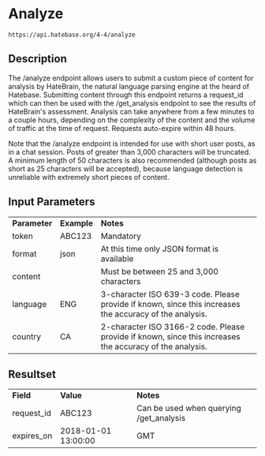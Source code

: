 # Analyze

~~~
https://api.hatebase.org/4-4/analyze
~~~

## Description

The /analyze endpoint allows users to submit a custom piece of content for analysis by HateBrain, the natural language parsing engine at the heard of Hatebase. Submitting content through this endpoint returns a request_id which can then be used with the /get_analysis endpoint to see the results of HateBrain's assessment. Analysis can take anywhere from a few minutes to a couple hours, depending on the complexity of the content and the volume of traffic at the time of request. Requests auto-expire within 48 hours.

Note that the /analyze endpoint is intended for use with short user posts, as in a chat session. Posts of greater than 3,000 characters will be truncated. A minimum length of 50 characters is also recommended (although posts as short as 25 characters will be accepted), because language detection is unreliable with extremely short pieces of content.

## Input Parameters

<table>
  <tr>
    <td><b>Parameter</b></td>
    <td><b>Example</b></td>
    <td><b><b>Notes</b></b></td>
  </tr>
  <tr>
    <td>token</td>
    <td>ABC123</td>
    <td>Mandatory</td>
  </tr>
  <tr>
    <td>format</td>
    <td>json</td>
    <td>At this time only JSON format is available</td>
  </tr>
  <tr>
    <td>content</td>
    <td></td>
    <td>Must be between 25 and 3,000 characters</td>
  </tr>
  <tr>
    <td>language</td>
    <td>ENG</td>
    <td>3-character ISO 639-3 code. Please provide if known, since this increases the accuracy of the analysis.</td>
  </tr>
  <tr>
    <td>country</td>
    <td>CA</td>
    <td>2-character ISO 3166-2 code. Please provide if known, since this increases the accuracy of the analysis.</td>
  </tr>
</table>

## Resultset

<table>
  <tr>
    <td><b>Field</b></td>
    <td><b>Value</b></td>
    <td><b><b>Notes</b></b></td>
  </tr>
  <tr>
    <td>request_id</td>
    <td>ABC123</td>
    <td>Can be used when querying /get_analysis</td>
  </tr>
  <tr>
    <td>expires_on</td>
    <td>2018-01-01 13:00:00</td>
    <td>GMT</td>
  </tr>
</table>
